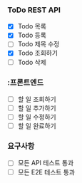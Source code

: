### ToDo REST API
- [X] Todo 목록
- [X] Todo 등록
- [ ] Todo 제목 수정
- [X] Todo 조회하기
- [ ] Todo 삭제

### :프론트엔드
- [ ] 할 일 조회하기
- [ ] 할 일 추가하기
- [ ] 할 일 수정하기
- [ ] 할 일 완료하기

### 요구사항
- [ ] 모든 API 테스트 통과
- [ ] 모든 E2E 테스트 통과